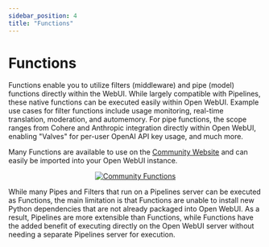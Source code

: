 ```yaml
---
sidebar_position: 4
title: "Functions"
---
```


# Functions
Functions enable you to utilize filters (middleware) and pipe (model) functions directly within the WebUI. While largely compatible with Pipelines, these native functions can be executed easily within Open WebUI. Example use cases for filter functions include usage monitoring, real-time translation, moderation, and automemory. For pipe functions, the scope ranges from Cohere and Anthropic integration directly within Open WebUI, enabling "Valves" for per-user OpenAI API key usage, and much more. 

Many Functions are available to use on the [Community Website](https://openwebui.com/functions) and can easily be imported into your Open WebUI instance. 

<p align="center">
  <a href="#">
    <img src="/img/pipelines/community-functions.png" alt="Community Functions" />
  </a>
</p>

While many Pipes and Filters that run on a Pipelines server can be executed as Functions, the main limitation is that Functions are unable to install new Python dependencies that are not already packaged into Open WebUI. As a result, Pipelines are more extensible than Functions, while Functions have the added benefit of executing directly on the Open WebUI server without needing a separate Pipelines server for execution. 